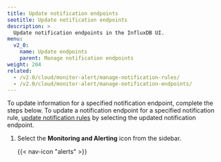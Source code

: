 ```yaml
---
title: Update notification endpoints
seotitle: Update notification endpoints
description: >
  Update notification endpoints in the InfluxDB UI.
menu:
  v2_0:
    name: Update endpoints
    parent: Manage notification endpoints
weight: 204
related:
  - /v2.0/cloud/monitor-alert/manage-notification-rules/
  - /v2.0/cloud/monitor-alert/manage-notification-endpoints/
---
```


To update information for a specified notification endpoint, complete the steps below. To update a notification endpoint for a specified notification rule, [update notification rules](/v2.0/cloud/monitor-alert/update-notification-rules/) by selecting the updated notification endpoint.

1. Select the **Monitoring and Alerting** icon from the sidebar.


    {{< nav-icon "alerts" >}}
